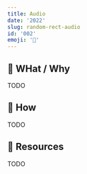 ```yaml
---
title: Audio
date: '2022'
slug: random-rect-audio
id: '002'
emoji: '🥁'
---
```


## 🚧 WHat / Why

TODO

## 🚧 How

TODO

## 🚧 Resources

TODO
